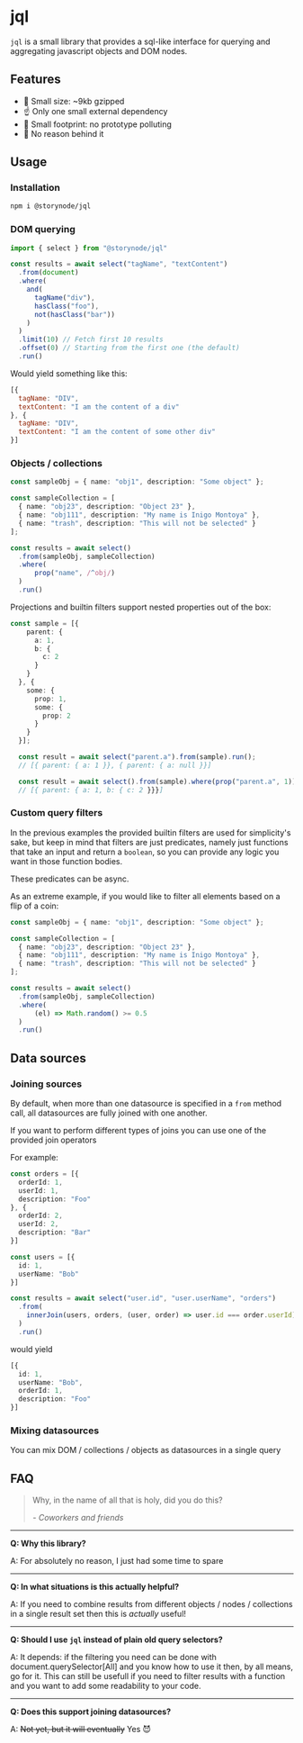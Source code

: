 # jql

`jql` is a small library that provides a sql-like interface for querying and aggregating javascript objects and DOM nodes.

## Features

- 🤏 Small size: ~9kb gzipped
- ☝️ Only one small external dependency
- 👣 Small footprint: no prototype polluting
- 🤷 No reason behind it

## Usage

### Installation

```sh
npm i @storynode/jql
```

### DOM querying

```typescript
import { select } from "@storynode/jql"

const results = await select("tagName", "textContent")
  .from(document)
  .where(
    and(
      tagName("div"),
      hasClass("foo"),
      not(hasClass("bar"))
    )
  )
  .limit(10) // Fetch first 10 results
  .offset(0) // Starting from the first one (the default)
  .run()
```

Would yield something like this:

```javascript
[{
  tagName: "DIV",
  textContent: "I am the content of a div"
}, {
  tagName: "DIV",
  textContent: "I am the content of some other div"
}]
```

### Objects / collections

```typescript
const sampleObj = { name: "obj1", description: "Some object" };

const sampleCollection = [
  { name: "obj23", description: "Object 23" },
  { name: "obj111", description: "My name is Inigo Montoya" },
  { name: "trash", description: "This will not be selected" }
];

const results = await select()
  .from(sampleObj, sampleCollection)
  .where(
      prop("name", /^obj/)
  )
  .run()
```

Projections and builtin filters support nested properties out of the box:

```typescript
const sample = [{
    parent: {
      a: 1,
      b: {
        c: 2
      }
    }
  }, {
    some: {
      prop: 1,
      some: {
        prop: 2
      }
    }
  }];

  const result = await select("parent.a").from(sample).run();
  // [{ parent: { a: 1 }}, { parent: { a: null }}]

  const result = await select().from(sample).where(prop("parent.a", 1)).run();
  // [{ parent: { a: 1, b: { c: 2 }}}]
```

### Custom query filters

In the previous examples the provided builtin filters are used for simplicity's sake, but keep in mind that filters are just predicates, namely just functions that take an input and return a `boolean`, so you can provide any logic you want in those function bodies.

These predicates can be async.

As an extreme example, if you would like to filter all elements based on a flip of a coin:

```typescript
const sampleObj = { name: "obj1", description: "Some object" };

const sampleCollection = [
  { name: "obj23", description: "Object 23" },
  { name: "obj111", description: "My name is Inigo Montoya" },
  { name: "trash", description: "This will not be selected" }
];

const results = await select()
  .from(sampleObj, sampleCollection)
  .where(
      (el) => Math.random() >= 0.5
  )
  .run()
```

## Data sources

### Joining sources

By default, when more than one datasource is specified in a `from` method call, all datasources are fully joined with one another.

If you want to perform different types of joins you can use one of the provided join operators

For example:

```typescript
const orders = [{
  orderId: 1,
  userId: 1,
  description: "Foo"
}, {
  orderId: 2,
  userId: 2,
  description: "Bar"
}]

const users = [{
  id: 1,
  userName: "Bob"
}]

const results = await select("user.id", "user.userName", "orders")
  .from(
    innerJoin(users, orders, (user, order) => user.id === order.userId))
  )
  .run()
```

would yield

```typescript
[{
  id: 1,
  userName: "Bob",
  orderId: 1,
  description: "Foo"
}]
```

### Mixing datasources

You can mix DOM / collections / objects as datasources in a single query

## FAQ

> Why, in the name of all that is holy, did you do this?
>
> *- Coworkers and friends*

---

**Q: Why this library?**

A: For absolutely no reason, I just had some time to spare

---

**Q: In what situations is this actually helpful?**

A: If you need to combine results from different objects / nodes / collections in a single result set then this is *actually* useful!

---

**Q: Should I use `jql` instead of plain old query selectors?**

A: It depends: if the filtering you need can be done with document.querySelector[All] and you know how to use it then, by all means, go for it. This can still be usefull if you need to filter results with a function and you want to add some readability to your code.

---

**Q: Does this support joining datasources?**

A: ~~Not yet, but it will eventually~~ Yes 😈
